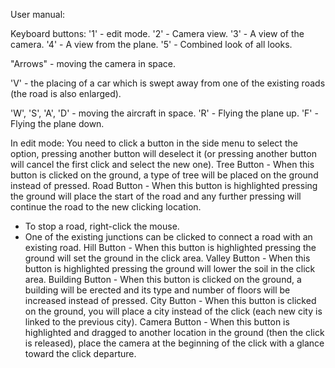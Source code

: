 User manual:

Keyboard buttons:
'1' - edit mode.
'2' - Camera view.
'3' - A view of the camera.
'4' - A view from the plane.
'5' - Combined look of all looks.

"Arrows" - moving the camera in space.

'V' - the placing of a car which is swept away from one of the existing roads (the road is also enlarged).

'W', 'S', 'A', 'D' - moving the aircraft in space.
'R' - Flying the plane up.
'F' - Flying the plane down.

In edit mode:
You need to click a button in the side menu to select the option, pressing another button will deselect it (or pressing another button will cancel the first click and select the new one).
Tree Button - When this button is clicked on the ground, a type of tree will be placed on the ground instead of pressed.
Road Button - When this button is highlighted pressing the ground will place the start of the road and any further pressing will continue the road to the new clicking location.
* To stop a road, right-click the mouse.
* One of the existing junctions can be clicked to connect a road with an existing road.
Hill Button - When this button is highlighted pressing the ground will set the ground in the click area.
Valley Button - When this button is highlighted pressing the ground will lower the soil in the click area.
Building Button - When this button is clicked on the ground, a building will be erected and its type and number of floors will be increased instead of pressed.
City Button - When this button is clicked on the ground, you will place a city instead of the click (each new city is linked to the previous city).
Camera Button - When this button is highlighted and dragged to another location in the ground (then the click is released), place the camera at the beginning of the click with a glance toward the click departure.

